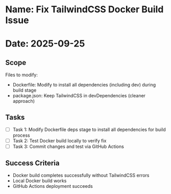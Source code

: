 # Name: Fix TailwindCSS Docker Build Issue
# Date: 2025-09-25

## Scope
Files to modify:
- Dockerfile: Modify to install all dependencies (including dev) during build stage
- package.json: Keep TailwindCSS in devDependencies (cleaner approach)

## Tasks
- [ ] Task 1: Modify Dockerfile deps stage to install all dependencies for build process
- [ ] Task 2: Test Docker build locally to verify fix
- [ ] Task 3: Commit changes and test via GitHub Actions

## Success Criteria
- Docker build completes successfully without TailwindCSS errors
- Local Docker build works
- GitHub Actions deployment succeeds